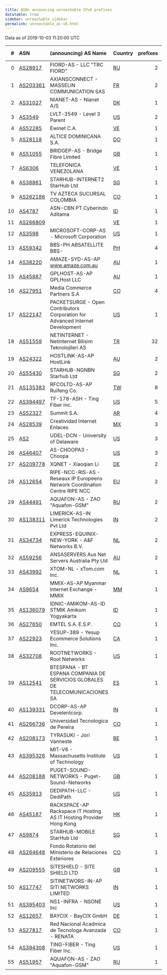```yaml
---
title: ASNs announcing unreachable IPv6 prefixes
datatable: true
sidebar: unreachable_sidebar
permalink: unreachable_as-v6.html
---
```


Data as of 2019-10-03 11:20:00 UTC

<div class="datatable-begin"></div>

|   # | ASN                                      | (announcing) AS Name                                                          | Country                      |   prefixes |   unreachable /48s |
|----:|:-----------------------------------------|:------------------------------------------------------------------------------|:-----------------------------|-----------:|-------------------:|
|   0 | [AS28917](unreachable_AS28917-v6.html)   | FIORD-AS - LLC "TRC FIORD"                                                    | [RU](unreachable_ru-v6.html) |          2 |             524289 |
|   1 | [AS203361](unreachable_AS203361-v6.html) | AXIANSCONNECT - MASSELIN COMMUNICATION SAS                                    | [FR](unreachable_fr-v6.html) |          2 |             524288 |
|   2 | [AS31027](unreachable_AS31027-v6.html)   | NIANET-AS - Nianet A/S                                                        | [DK](unreachable_dk-v6.html) |          1 |             524288 |
|   3 | [AS3549](unreachable_AS3549-v6.html)     | LVLT-3549 - Level 3 Parent                                                    | [US](unreachable_us-v6.html) |          2 |              65537 |
|   4 | [AS52285](unreachable_AS52285-v6.html)   | Ewinet C.A.                                                                   | [VE](unreachable_ve-v6.html) |          1 |              65536 |
|   5 | [AS28118](unreachable_AS28118-v6.html)   | ALTICE DOMINICANA S.A.                                                        | [DO](unreachable_do-v6.html) |          1 |              65536 |
|   6 | [AS51055](unreachable_AS51055-v6.html)   | BRIDGEP-AS - Bridge Fibre Limited                                             | [GB](unreachable_gb-v6.html) |          1 |              65536 |
|   7 | [AS6306](unreachable_AS6306-v6.html)     | TELEFONICA VENEZOLANA                                                         | [VE](unreachable_ve-v6.html) |          1 |              65536 |
|   8 | [AS38861](unreachable_AS38861-v6.html)   | STARHUB-INTERNET2 StarHub Ltd                                                 | [SG](unreachable_sg-v6.html) |          1 |              65536 |
|   9 | [AS262186](unreachable_AS262186-v6.html) | TV AZTECA SUCURSAL COLOMBIA                                                   | [CO](unreachable_co-v6.html) |          1 |              65536 |
|  10 | [AS4787](unreachable_AS4787-v6.html)     | ASN-CBN PT Cyberindo Aditama                                                  | [ID](unreachable_id-v6.html) |          1 |              65536 |
|  11 | [AS266809](unreachable_AS266809-v6.html) |                                                                               | [VE](unreachable_ve-v6.html) |          1 |              65536 |
|  12 | [AS3598](unreachable_AS3598-v6.html)     | MICROSOFT-CORP-AS - Microsoft Corporation                                     | [US](unreachable_us-v6.html) |          1 |              65536 |
|  13 | [AS59342](unreachable_AS59342-v6.html)   | BBS-PH ABSATELLITE BBS-                                                       | [PH](unreachable_ph-v6.html) |          4 |              65536 |
|  14 | [AS38220](unreachable_AS38220-v6.html)   | AMAZE-SYD-AS-AP www.amaze.com.au                                              | [AU](unreachable_au-v6.html) |          1 |               4096 |
|  15 | [AS45887](unreachable_AS45887-v6.html)   | GPLHOST-AS-AP GPLHost LLC                                                     | [AU](unreachable_au-v6.html) |          1 |               4096 |
|  16 | [AS27951](unreachable_AS27951-v6.html)   | Media Commerce Partners S.A                                                   | [CO](unreachable_co-v6.html) |          4 |               1024 |
|  17 | [AS22147](unreachable_AS22147-v6.html)   | PACKETSURGE - Open Contributors Corporation for Advanced Internet Development | [US](unreachable_us-v6.html) |          1 |                256 |
|  18 | [AS51559](unreachable_AS51559-v6.html)   | NETINTERNET - Netinternet Bilisim Teknolojileri AS                            | [TR](unreachable_tr-v6.html) |         32 |                 32 |
|  19 | [AS24322](unreachable_AS24322-v6.html)   | HOSTLINK-AS-AP HostLink                                                       | [AU](unreachable_au-v6.html) |          2 |                  9 |
|  20 | [AS55430](unreachable_AS55430-v6.html)   | STARHUB-NGNBN Starhub Ltd                                                     | [SG](unreachable_sg-v6.html) |          2 |                  9 |
|  21 | [AS135383](unreachable_AS135383-v6.html) | RFCOLTD-AS-AP Ruifeng Co.                                                     | [TW](unreachable_tw-v6.html) |          8 |                  8 |
|  22 | [AS394497](unreachable_AS394497-v6.html) | TF-178-ASH - Ting Fiber Inc.                                                  | [US](unreachable_us-v6.html) |          5 |                  5 |
|  23 | [AS52327](unreachable_AS52327-v6.html)   | Summit S.A.                                                                   | [AR](unreachable_ar-v6.html) |          4 |                  4 |
|  24 | [AS28539](unreachable_AS28539-v6.html)   | Creatividad Internet Enlaces                                                  | [MX](unreachable_mx-v6.html) |          3 |                  3 |
|  25 | [AS2](unreachable_AS2-v6.html)           | UDEL-DCN - University of Delaware                                             | [US](unreachable_us-v6.html) |          3 |                  3 |
|  26 | [AS46407](unreachable_AS46407-v6.html)   | AS-CHOOPA3 - Choopa                                                           | [US](unreachable_us-v6.html) |          3 |                  3 |
|  27 | [AS209778](unreachable_AS209778-v6.html) | XQNET - Xiaoqian Li                                                           | [DE](unreachable_de-v6.html) |          2 |                  2 |
|  28 | [AS12654](unreachable_AS12654-v6.html)   | RIPE-NCC-RIS-AS - Reseaux IP Europeens Network Coordination Centre RIPE NCC   | [EU](unreachable_eu-v6.html) |          2 |                  2 |
|  29 | [AS44491](unreachable_AS44491-v6.html)   | AQUAFON-AS - ZAO "Aquafon-GSM"                                                | [RU](unreachable_ru-v6.html) |          2 |                  2 |
|  30 | [AS138311](unreachable_AS138311-v6.html) | LIMERICK-AS-IN Limerick Technologies Pvt Ltd                                  | [IN](unreachable_in-v6.html) |          2 |                  2 |
|  31 | [AS34734](unreachable_AS34734-v6.html)   | EXPRESS-EQUINIX-NEW-YORK - A&amp;F Networks B.V.                              | [NL](unreachable_nl-v6.html) |          2 |                  2 |
|  32 | [AS59256](unreachable_AS59256-v6.html)   | ANSASERVERS Aus Net Servers Australia Pty Ltd                                 | [AU](unreachable_au-v6.html) |          2 |                  2 |
|  33 | [AS43992](unreachable_AS43992-v6.html)   | XTOM-NL - xTom.com Inc.                                                       | [NL](unreachable_nl-v6.html) |          1 |                  1 |
|  34 | [AS9654](unreachable_AS9654-v6.html)     | MMIX-AS-AP Myanmar Internet Exchange - MMIX                                   | [MM](unreachable_mm-v6.html) |          1 |                  1 |
|  35 | [AS136079](unreachable_AS136079-v6.html) | IDNIC-AMIKOM-AS-ID STMIK Amikom Yogyakarta                                    | [ID](unreachable_id-v6.html) |          1 |                  1 |
|  36 | [AS27650](unreachable_AS27650-v6.html)   | EMTEL S.A. E.S.P.                                                             | [CO](unreachable_co-v6.html) |          1 |                  1 |
|  37 | [AS22923](unreachable_AS22923-v6.html)   | YESUP-389 - Yesup Ecommerce Solutions Inc.                                    | [CA](unreachable_ca-v6.html) |          1 |                  1 |
|  38 | [AS32708](unreachable_AS32708-v6.html)   | ROOTNETWORKS - Root Networks                                                  | [US](unreachable_us-v6.html) |          1 |                  1 |
|  39 | [AS12541](unreachable_AS12541-v6.html)   | BTESPANA - BT ESPANA COMPANIA DE SERVICIOS GLOBALES DE TELECOMUNICACIONES SA  | [ES](unreachable_es-v6.html) |          1 |                  1 |
|  40 | [AS139331](unreachable_AS139331-v6.html) | DCORP-AS-AP Develentcorp.                                                     | [IN](unreachable_in-v6.html) |          1 |                  1 |
|  41 | [AS266736](unreachable_AS266736-v6.html) | Universidad Tecnologica de Pereira                                            | [CO](unreachable_co-v6.html) |          1 |                  1 |
|  42 | [AS208173](unreachable_AS208173-v6.html) | TYRASUKI - Jori Vanneste                                                      | [BE](unreachable_be-v6.html) |          1 |                  1 |
|  43 | [AS395326](unreachable_AS395326-v6.html) | MIT-V6 - Massachusetts Institute of Technology                                | [US](unreachable_us-v6.html) |          1 |                  1 |
|  44 | [AS208188](unreachable_AS208188-v6.html) | PUGET-SOUND-NETWORKS - Puget-Sound-Networks                                   | [GB](unreachable_gb-v6.html) |          1 |                  1 |
|  45 | [AS35913](unreachable_AS35913-v6.html)   | DEDIPATH-LLC - DediPath                                                       | [US](unreachable_us-v6.html) |          1 |                  1 |
|  46 | [AS45187](unreachable_AS45187-v6.html)   | RACKSPACE-AP Rackspace IT Hosting AS IT Hosting Provider Hong Kong            | [HK](unreachable_hk-v6.html) |          1 |                  1 |
|  47 | [AS9874](unreachable_AS9874-v6.html)     | STARHUB-MOBILE StarHub Ltd                                                    | [SG](unreachable_sg-v6.html) |          1 |                  1 |
|  48 | [AS264648](unreachable_AS264648-v6.html) | Fondo Rotatorio del Ministerio de Relaciones Exteriores                       | [CO](unreachable_co-v6.html) |          1 |                  1 |
|  49 | [AS209555](unreachable_AS209555-v6.html) | SITESHIELD - SITE SHIELD LTD                                                  | [GB](unreachable_gb-v6.html) |          1 |                  1 |
|  50 | [AS17747](unreachable_AS17747-v6.html)   | SITINETWORS-IN-AP SITI NETWORKS LIMITED                                       | [IN](unreachable_in-v6.html) |          1 |                  1 |
|  51 | [AS395403](unreachable_AS395403-v6.html) | NS1-INFRA - NSONE Inc                                                         | [US](unreachable_us-v6.html) |          1 |                  1 |
|  52 | [AS12657](unreachable_AS12657-v6.html)   | BAYCIX - BayCIX GmbH                                                          | [DE](unreachable_de-v6.html) |          1 |                  1 |
|  53 | [AS27817](unreachable_AS27817-v6.html)   | Red Nacional Acadmica de Tecnologa Avanzada - RENATA                          | [CO](unreachable_co-v6.html) |          1 |                  1 |
|  54 | [AS394308](unreachable_AS394308-v6.html) | TING-FIBER - Ting Fiber Inc.                                                  | [US](unreachable_us-v6.html) |          1 |                  1 |
|  55 | [AS51957](unreachable_AS51957-v6.html)   | AQUAFON-AS - ZAO "Aquafon-GSM"                                                | [RU](unreachable_ru-v6.html) |          1 |                  1 |

<div class="datatable-end"></div>